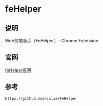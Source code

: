 # feHelper

## 说明

Web前端助手（FeHelper）- Chrome Extension


## 官网

[feHelper官网](https://github.com/zxlie/FeHelper)

## 参考

```
https://github.com/zxlie/FeHelper
```
